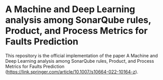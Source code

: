 # A Machine and Deep Learning analysis among SonarQube rules, Product, and Process Metrics for Faults Prediction

This repository is the official implementation of the paper A Machine and Deep Learning analysis among SonarQube rules, Product, and Process Metrics for Faults Prediction (https://link.springer.com/article/10.1007/s10664-022-10164-z). 

